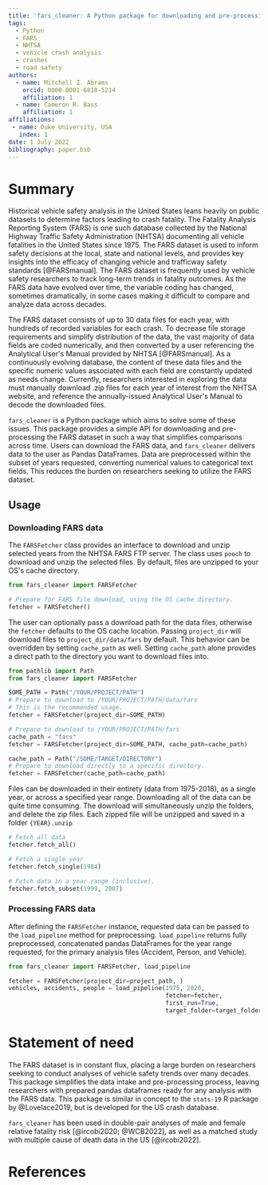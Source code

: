 ```yaml
---
title: 'fars_cleaner: A Python package for downloading and pre-processing vehicle fatality data in the US'
tags:
  - Python
  - FARS
  - NHTSA
  - vehicle crash analysis
  - crashes
  - road safety
authors:
  - name: Mitchell Z. Abrams
    orcid: 0000-0001-6818-5214
    affiliation: 1
  - name: Cameron R. Bass
    affiliation: 1
affiliations:
 - name: Duke University, USA
   index: 1
date: 1 July 2022
bibliography: paper.bib
---
```


# Summary

Historical vehicle safety analysis in the United States leans heavily on public datasets
to determine factors leading to crash fatality. The Fatality Analysis Reporting System (FARS) 
is one such database collected by the National Highway Traffic Safety Administration (NHTSA)
documenting all vehicle fatalities in the United States since 1975. 
The FARS dataset is used to inform safety decisions at the local, state and national levels,
and provides key insights into the efficacy of changing vehicle and trafficway safety standards
[@FARSmanual]. The FARS dataset is frequently used by vehicle safety researchers to track
long-term trends in fatality outcomes. As the FARS data have evolved over time, the variable coding
has changed, sometimes dramatically, in some cases making it difficult to compare and
analyze data across decades.

The FARS dataset consists of up to 30 data files for each year, with hundreds of recorded variables
for each crash. To decrease file storage requirements and simplify distribution of the data,
the vast majority of data fields are coded numerically, and then converted by a user
referencing the Analytical User's Manual provided by NHTSA [@FARSmanual]. As a continuously evolving 
database, the content of these data files and the specific numeric values associated with each
field are constantly updated as needs change. Currently, researchers interested in exploring the data 
must manually download .zip files for each year of interest from the NHTSA website, 
and reference the annually-issued Analytical User's Manual to decode the downloaded files.  

`fars_cleaner` is a Python package which aims to solve some of these issues. This
package provides a simple API for downloading and pre-processing the FARS dataset in 
such a way that simplifies comparisons across time. Users can download the FARS data,
and `fars_cleaner` delivers data to the user as Pandas DataFrames. Data are preprocessed
within the subset of years requested, converting numerical values to categorical text fields.
This reduces the burden on researchers seeking to utilize the FARS dataset.

## Usage

### Downloading FARS data
The `FARSFetcher` class provides an interface to download and unzip selected years from the NHTSA FARS FTP server. 
The class uses `pooch` to download and unzip the selected files. By default, files are unzipped to your OS's cache directory.

```python
from fars_cleaner import FARSFetcher

# Prepare for FARS file download, using the OS cache directory. 
fetcher = FARSFetcher()
```
The user can optionally pass a download path for the data files, otherwise the `fetcher` defaults to the OS
cache location. Passing `project_dir` will download files to `project_dir/data/fars` by default. This behavior can be 
overridden by setting `cache_path` as well. Setting `cache_path` alone provides a direct path to the directory
you want to download files into.

```python
from pathlib import Path
from fars_cleaner import FARSFetcher

SOME_PATH = Path("/YOUR/PROJECT/PATH") 
# Prepare to download to /YOUR/PROJECT/PATH/data/fars
# This is the recommended usage.
fetcher = FARSFetcher(project_dir=SOME_PATH)

# Prepare to download to /YOUR/PROJECT/PATH/fars
cache_path = "fars"
fetcher = FARSFetcher(project_dir=SOME_PATH, cache_path=cache_path)

cache_path = Path("/SOME/TARGET/DIRECTORY")
# Prepare to download directly to a specific directory.
fetcher = FARSFetcher(cache_path=cache_path)
```

Files can be downloaded in their entirety (data from 1975-2018), as a single year, or across a specified year range.
Downloading all of the data can be quite time consuming. The download will simultaneously unzip the folders, and delete 
the zip files. Each zipped file will be unzipped and saved in a folder `{YEAR}.unzip`

```python
# Fetch all data
fetcher.fetch_all()

# Fetch a single year
fetcher.fetch_single(1984)

# Fetch data in a year range (inclusive).
fetcher.fetch_subset(1999, 2007)
```

### Processing FARS data
After defining the `FARSFetcher` instance, requested data can be passed to the `load_pipeline` method for preprocessing.
`load_pipeline` returns fully preprocessed, concatenated pandas DataFrames for the year range requested, for the primary
analysis files (Accident, Person, and Vehicle).

```python
from fars_cleaner import FARSFetcher, load_pipeline

fetcher = FARSFetcher(project_dir=project_path, )
vehicles, accidents, people = load_pipeline(1975, 2020, 
                                            fetcher=fetcher,
                                            first_run=True, 
                                            target_folder=target_folder)
```

# Statement of need

The FARS dataset is in constant flux, placing a large burden on researchers seeking to conduct
analyses of vehicle safety trends over many decades. This package simplifies the data intake
and pre-processing process, leaving researchers with prepared pandas dataframes ready for any
analysis with the FARS data. This package is similar in concept to the `stats-19` R package by 
@Lovelace2019, but is developed for the US crash database.

`fars_cleaner` has been used in double-pair analyses of male and female relative
fatality risk [@ircobi2020; @WCB2022], as well as a matched study with multiple 
cause of death data in the US [@ircobi2022]. 

# References